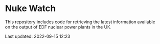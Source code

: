 # Nuke Watch

This repository includes code for retrieving the latest information available on the output of EDF nuclear power plants in the UK.

Last updated: 2022-09-15 12:23